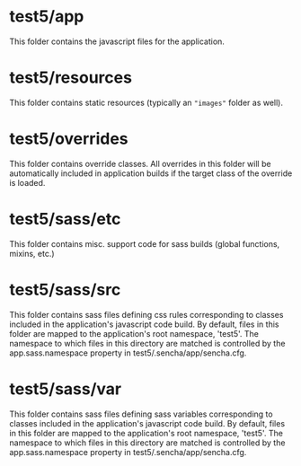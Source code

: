 # test5/app

This folder contains the javascript files for the application.

# test5/resources

This folder contains static resources (typically an `"images"` folder as well).

# test5/overrides

This folder contains override classes. All overrides in this folder will be 
automatically included in application builds if the target class of the override
is loaded.

# test5/sass/etc

This folder contains misc. support code for sass builds (global functions, 
mixins, etc.)

# test5/sass/src

This folder contains sass files defining css rules corresponding to classes
included in the application's javascript code build.  By default, files in this 
folder are mapped to the application's root namespace, 'test5'. The
namespace to which files in this directory are matched is controlled by the
app.sass.namespace property in test5/.sencha/app/sencha.cfg. 

# test5/sass/var

This folder contains sass files defining sass variables corresponding to classes
included in the application's javascript code build.  By default, files in this 
folder are mapped to the application's root namespace, 'test5'. The
namespace to which files in this directory are matched is controlled by the
app.sass.namespace property in test5/.sencha/app/sencha.cfg. 
